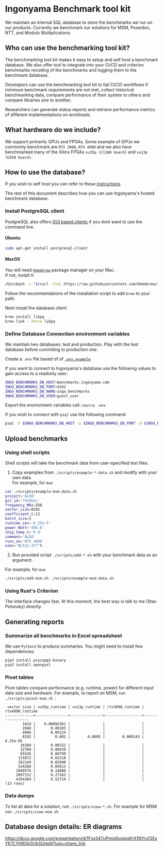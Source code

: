 # Ingonyama Benchmark tool kit

We maintain an internal SQL database to store the benchmarks we run on our products. Currently we benchmark our solutions for  MSM, Poseidon, NTT, and Modulo Multiplications. 

## Who can use the benchmarking tool kit?

The benchmarking tool kit makes it easy to setup and self host a benchmark database. We also offer tool to integrate into your CI/CD and criterion benchmarks recoding of the benchmarks and logging them to the benchmark database.

Developers can use the benchmarking tool kit to fail CI/CD workflows if minimum benchmark requirements are not met, collect historical benchmarking data, compare performance of their system to others and compare libraries one to another.

Researchers can generate status reports and retrieve performance metrics of different implementations on workloads.


## What hardware do we include?

We support primarily GPUs and FPGAs. Some example of GPUs we commonly benchmark are `RTX 3090`, `RTX 4090` and we also have benchmarked many of the Xilinx FPGAs `vu35p (C1100 board)` and `vu13p (U250 board)`.


## How to use the database?

If you wish to self host you can refer to these [instructions](./zkbenchmark-docker/README.md).

The rest of this document describes how you can use Ingonyama's hosted benchmark database.

### Install PostgreSQL client

PostgreSQL also offers [GUI based clients](https://www.pgadmin.org/) if you dont want to use the command line.



#### Ubuntu
```bash
sudo apt-get install postgresql-client
```

#### MacOS
You will need [`Homebrew`](https://brew.sh/) package manager on your Mac.  
If not, install it:

```bash
/bin/bash -c "$(curl -fsSL https://raw.githubusercontent.com/Homebrew/install/HEAD/install.sh)"
```

Follow the recommendations of the installation script to add `brew` to your path. 


Next install the database client 

```bash
brew install libpq
brew link --force libpq
```

### Define Database Connection environment variables

We maintain two databases: test and production. Play with the test database before commiting to production one.

Create a `.env` file based of of [`.env.example`](/.env.example)

If you want to connect to Ingonyama's database use the following values to gain access to a readonly user:

```sh
INGO_BENCHMARKS_DB_HOST=benchmarks.ingonyama.com
INGO_BENCHMARKS_DB_PORT=5432
INGO_BENCHMARKS_DB_NAME=ingo_benchmarks
INGO_BENCHMARKS_DB_USER=guest_user
```

Export the environment variables call: `source .env`

If you wish to connect with `psql` use the following command:

```sh
psql -h $INGO_BENCHMARKS_DB_HOST -p $INGO_BENCHMARKS_DB_PORT -U $INGO_BENCHMARKS_DB_USER -d $INGO_BENCHMARKS_DB_NAME -c "SELECT * FROM poseidon_benchmark;"
```

## Upload benchmarks

### Using shell scripts
Shell scripts will take the benchmark data from user-specified test files. 

1. Copy examples from `./scripts/example-*-data.sh` and modify with your own data.  
For example, for `msm`

```bash
cat ./scripts/example-msm-data.sh
project='ALEO'
git_id='7918b1c'
frequency_MHz=250
vector_size=8192
coefficient_C=12
batch_size=1
runtime_sec='6.25e-5'
power_Watt='450.0'
chip_temp_C='0.0'
comment='ALEO'
runs_on='RTX 4090'
uses='BLS12-377'% 
```

2. Run provided script `./scripts/add-*.sh` with your benchmark data as an argument. 

For example, for `msm`

```bash
./scripts/add-msm.sh ./scripts/example-msm-data.sh
```

### Using Rust's Criterion

The interface changes fast. At this moment, the best way is talk to me (Stas Polonsky) directly.

## Generating reports

### Summarize all benchmarks in Excel spreadsheet

We use `Python3` to produce summaries. You might need to install few dependencies: 

```bash
pip3 install psycopg2-binary
pip3 install openpyxl
```

### Pivot tables

Pivot tables compare performance (e.g. runtime, power) for different input data size and hardware.
For example, to report on MSM, run `./scripts/pivot-msm.sh `:


```
 vector_size | vu35p_runtime | vu13p_runtime | rtx3090_runtime | rtx4090_runtime 
-------------+---------------+---------------+-----------------+-----------------
        1024 |    0.00092361 |               |                 |                
        2048 |       0.00103 |               |                 |                
        4096 |       0.00124 |               |                 |                
        8192 |         0.001 |        0.0005 |        0.000143 |        6.25e-05
       16384 |       0.00252 |               |                 |                
       32768 |       0.00439 |               |                 |                
       65536 |       0.00799 |               |                 |                
      131072 |       0.01518 |               |                 |                
      262144 |       0.02948 |               |                 |                
      524288 |       0.05813 |               |                 |                
     1048576 |       0.14088 |               |                 |                
     2097152 |       0.27163 |               |                 |                
     4194304 |       0.52724 |               |                 |                
(13 rows)
```

### Data dumps

To list all data for a solution, run `./scripts/view-*.sh`. For example for MSM run `./scripts/view-msm.sh`

## Database design details: ER diagrams

https://docs.google.com/presentation/d/1Fxs34TuPmix6cejpqKrX1NYrxf2ExYK7LYH6OkGUkSU/edit?usp=share_link

